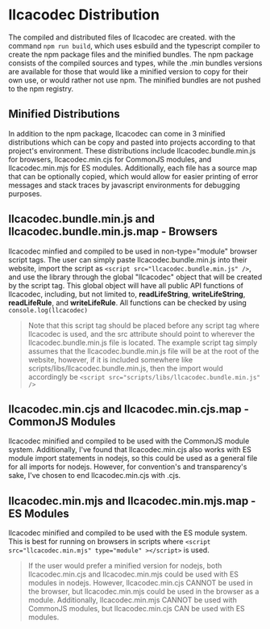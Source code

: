 
# llcacodec Distribution

The compiled and distributed files of llcacodec are created.
with the command ```npm run build```, which uses esbuild and the
typescript compiler to create the npm package files
and the minified bundles. The npm package consists of the
compiled sources and types, while the .min bundles versions are
available for those that would like a minified version to copy for
their own use, or would rather not use npm. The minified bundles are
not pushed to the npm registry.

## Minified Distributions

In addition to the npm package, llcacodec can come in 3 minified distributions
which can be copy and pasted into projects according to that project's
environment. These distributions include llcacodec.bundle.min.js for browsers,
llcacodec.min.cjs for CommonJS modules, and llcacodec.min.mjs for ES modules.
Additionally, each file has a source map that can be optionally copied,
which would allow for easier printing of error messages and stack traces by
javascript environments for debugging purposes.

## llcacodec.bundle.min.js and llcacodec.bundle.min.js.map - Browsers

llcacodec minfied and compiled to be used in non-type="module" browser script
tags.
The user can simply paste llcacodec.bundle.min.js into their website, import the
script as ```<script src="llcacodec.bundle.min.js" />```, and use the library
through the global "llcacodec" object that will be created by the script tag.
This
global object will have all public API functions of llcacodec, including,
but not limited to, **readLifeString**, **writeLifeString**, **readLifeRule**,
and
**writeLifeRule**. All functions can be checked by using
```console.log(llcacodec)```

> Note that this script tag should be placed before any script tag where
llcacodec is
> used, and the src attribute should point to wherever the
llcacodec.bundle.min.js file
> is located. The example script tag simply assumes that the
llcacodec.bundle.min.js file
> will be at the root of the website, however, if it is included somewhere like
> scripts/libs/llcacodec.bundle.min.js, then the import would accordingly be
> ```<script src="scripts/libs/llcacodec.bundle.min.js" />```

## llcacodec.min.cjs and llcacodec.min.cjs.map - CommonJS Modules

llcacodec minified and compiled to be used with the CommonJS module system.
Additionally, I've found that llcacodec.min.cjs also works with ES module import
statements in nodejs, so this could be used as a general file for all imports
for nodejs. However, for convention's and transparency's sake, I've chosen
to end llcacodec.min.cjs with .cjs.

## llcacodec.min.mjs and llcacodec.min.mjs.map - ES Modules

llcacodec minified and compiled to be used with the ES module system. This is
best for running on browsers in scripts where
```<script src="llcacodec.min.mjs" type="module" ></script>``` is used.

> If the user would prefer a minified version for nodejs,
> both llcacodec.min.cjs and llcacodec.min.mjs could be used with
> ES modules in nodejs. However, llcacodec.min.cjs
> CANNOT be used in the browser, but llcacodec.min.mjs could be used in the
> browser as a module. Additionally, llcacodec.min.mjs CANNOT be used with
> CommonJS modules, but llcacodec.min.cjs CAN be used with ES modules.
